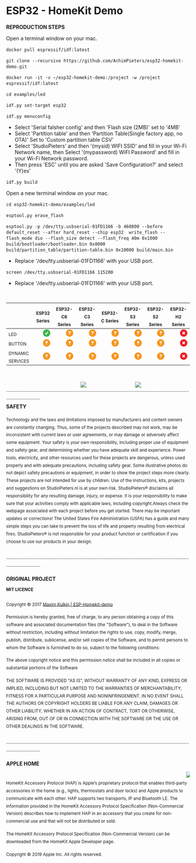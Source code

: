 # ESP32 - HomeKit Demo

<b>REPRODUCTION STEPS</b>

Open a terminal window on your mac.

```
docker pull espressif/idf:latest
```
```
git clone --recursive https://github.com/AchimPieters/esp32-homekit-demo.git
```
```
docker run -it -v ~/esp32-homekit-demo:/project -w /project espressif/idf:latest
```
```
cd examples/led
```
```
idf.py set-target esp32
```
```
idf.py menuconfig
```
- Select 'Serial falsher config' and then 'Flash size (2MB)' set to '4MB'
- Select 'Partition table' and then 'Partition Table(Single factory app, no OTA)' Set to 'Custom partition table CSV'
- Select 'StudioPieters' and then '(mysid) WIFI SSID' and fill in your Wi-Fi Network name, then Select '(mypassword) WiFI Password' and fill in your Wi-Fi Network password.
- Then press 'ESC' until you are asked 'Save Configuration?' and select '(Y)es'
```
idf.py build
```
Open a new terminal window on your mac.
```
cd esp32-homekit-demo/examples/led
```
```
esptool.py erase_flash
```
```
esptool.py -p /dev/tty.usbserial-01FD1166 -b 460800 --before default_reset --after hard_reset --chip esp32  write_flash --flash_mode dio --flash_size detect --flash_freq 40m 0x1000 build/bootloader/bootloader.bin 0x8000 build/partition_table/partition-table.bin 0x10000 build/main.bin
```
- Replace '/dev/tty.usbserial-01FD1166' with your USB port.
```
screen /dev/tty.usbserial-01FD1166 115200
```
- Replace '/dev/tty.usbserial-01FD1166' with your USB port.

<br>

|                  | <sub>ESP32 Series</sub> | <sub>ESP32-C6 Series</sub> | <sub>ESP32-C3 Series</sub> | <sub>ESP32-C Series</sub> | <sub>ESP32-S3 Series</sub> | <sub>ESP32-S2 Series</sub> | <sub>ESP32-H2 Series</sub> |
|------------------|--------------|-----------------|-----------------|----------------|-----------------|-----------------|-----------------|
| <sub>LED</sub>              |<img  style="float: right;" src="https://github.com/AchimPieters/esp32-homekit-demo/blob/main/images/YES.svg" width="20">|<img  style="float: right;" src="https://github.com/AchimPieters/esp32-homekit-demo/blob/main/images/MAYBE.svg" width="20">|<img  style="float: right;" src="https://github.com/AchimPieters/esp32-homekit-demo/blob/main/images/MAYBE.svg" width="20">|<img  style="float: right;" src="https://github.com/AchimPieters/esp32-homekit-demo/blob/main/images/MAYBE.svg" width="20">|<img  style="float: right;" src="https://github.com/AchimPieters/esp32-homekit-demo/blob/main/images/MAYBE.svg" width="20">|<img  style="float: right;" src="https://github.com/AchimPieters/esp32-homekit-demo/blob/main/images/MAYBE.svg" width="20">|<img  style="float: right;" src="https://github.com/AchimPieters/esp32-homekit-demo/blob/main/images/NO.svg" width="20">|
| <sub>BUTTON</sub>           |<img  style="float: right;" src="https://github.com/AchimPieters/esp32-homekit-demo/blob/main/images/MAYBE.svg" width="20">|<img  style="float: right;" src="https://github.com/AchimPieters/esp32-homekit-demo/blob/main/images/MAYBE.svg" width="20">|<img  style="float: right;" src="https://github.com/AchimPieters/esp32-homekit-demo/blob/main/images/MAYBE.svg" width="20">|<img  style="float: right;" src="https://github.com/AchimPieters/esp32-homekit-demo/blob/main/images/MAYBE.svg" width="20">|<img  style="float: right;" src="https://github.com/AchimPieters/esp32-homekit-demo/blob/main/images/MAYBE.svg" width="20">|<img  style="float: right;" src="https://github.com/AchimPieters/esp32-homekit-demo/blob/main/images/MAYBE.svg" width="20">|<img  style="float: right;" src="https://github.com/AchimPieters/esp32-homekit-demo/blob/main/images/NO.svg" width="20">|
| <sub>DYNAMIC SERVICES</sub> |<img  style="float: right;" src="https://github.com/AchimPieters/esp32-homekit-demo/blob/main/images/MAYBE.svg" width="20">|<img  style="float: right;" src="https://github.com/AchimPieters/esp32-homekit-demo/blob/main/images/MAYBE.svg" width="20">|<img  style="float: right;" src="https://github.com/AchimPieters/esp32-homekit-demo/blob/main/images/MAYBE.svg" width="20">|<img  style="float: right;" src="https://github.com/AchimPieters/esp32-homekit-demo/blob/main/images/MAYBE.svg" width="20">|<img  style="float: right;" src="https://github.com/AchimPieters/esp32-homekit-demo/blob/main/images/MAYBE.svg" width="20">|<img  style="float: right;" src="https://github.com/AchimPieters/esp32-homekit-demo/blob/main/images/MAYBE.svg" width="20">|<img  style="float: right;" src="https://github.com/AchimPieters/esp32-homekit-demo/blob/main/images/NO.svg" width="20">|



<br>

<img  style="float: right;" src="https://github.com/AchimPieters/ESP32-SmartPlug/blob/main/images/works-with-apple-home.svg" width="150"> <img  style="float: right;" src="https://github.com/AchimPieters/ESP32-SmartPlug/blob/main/images/MIT%7C%20SOFTWARE%20WHITE.svg" width="150">

<br>
<sub><sup>-------------------------------------------------------------------------------------------------------------------------------------</sup></sub>
<br>
<b>SAFETY</b>

<sub>Technology and the laws and limitations imposed by manufacturers and content owners are constantly changing. Thus, some of the projects described may not work, may be inconsistent with current laws or user agreements, or may damage or adversely affect some equipment.
Your safety is your own responsibility, including proper use of equipment and safety gear, and determining whether you have adequate skill and experience. Power tools, electricity, and other resources used for these projects are dangerous, unless used properly and with adequate precautions, including safety gear. Some illustrative photos do not depict safety precautions or equipment, in order to show the project steps more clearly. These projects are not intended for use by children. Use of the instructions, kits, projects and suggestions on StudioPieters.nl is at your own risk. StudioPieters® disclaims all responsibility for any resulting damage, injury, or expense. It is your responsibility to make sure that your activities comply with applicable laws, including copyright.Always check the webpage associated with each project before you get started. There may be important updates or corrections! The United States Fire Administration (USFA) has a guide and many simple steps you can take to prevent the loss of life and property resulting from electrical fires. StudioPieters® is not responsible for your product function or certification if you choose to use our products in your design.</sub>

<br>
<sub><sup>-------------------------------------------------------------------------------------------------------------------------------------</sup></sub>
<br>

<b>ORIGINAL PROJECT</b>

<b><sup>MIT LICENCE</sup></b>

<sub>Copyright © 2017 [Maxim Kulkin | ESP-Homekit-demo](https://github.com/maximkulkin/esp-homekit-demo)</sub>

<sub>Permission is hereby granted, free of charge, to any person obtaining a copy of this software and associated documentation files (the "Software"), to deal in the Software without restriction, including without limitation the rights to use, copy, modify, merge, publish, distribute, sublicense, and/or sell copies of the Software, and to permit persons to whom the Software is furnished to do so, subject to the following conditions:</sub>

<sub>The above copyright notice and this permission notice shall be included in all copies or substantial portions of the Software</sub>

<sub>THE SOFTWARE IS PROVIDED "AS IS", WITHOUT WARRANTY OF ANY KIND, EXPRESS OR IMPLIED, INCLUDING BUT NOT LIMITED TO THE WARRANTIES OF MERCHANTABILITY, FITNESS FOR A PARTICULAR PURPOSE AND NONINFRINGEMENT. IN NO EVENT SHALL THE AUTHORS OR COPYRIGHT HOLDERS BE LIABLE FOR ANY CLAIM, DAMAGES OR OTHER LIABILITY, WHETHER IN AN ACTION OF CONTRACT, TORT OR OTHERWISE, ARISING FROM, OUT OF OR IN CONNECTION WITH THE SOFTWARE OR THE USE OR OTHER DEALINGS IN THE SOFTWARE.</sub>

<br>
<sub><sup>-------------------------------------------------------------------------------------------------------------------------------------</sup></sub>
<br>

<b>APPLE HOME</b>

<img  style="float: right;" src="https://github.com/AchimPieters/ESP32-SmartPlug/blob/main/images/apple_logo.png" width="10"><br><sub>HomeKit Accessory Protocol (HAP) is Apple’s proprietary protocol that enables third-party accessories in the home (e.g., lights, thermostats and door locks) and Apple products to communicate with each other. HAP supports two transports, IP and Bluetooth LE. The information provided in the HomeKit Accessory Protocol Specification (Non-Commercial Version) describes how to implement HAP in an accessory that you create for non-commercial use and that will not be distributed or sold.</sub>

<sub>The HomeKit Accessory Protocol Specification (Non-Commercial Version) can be downloaded from the HomeKit Apple Developer page.</sub>

<sub>Copyright © 2019 Apple Inc. All rights reserved.</sub>
